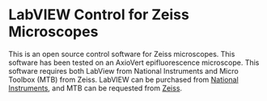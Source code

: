 # LabVIEW Control for Zeiss Microscopes
This is an open source control software for Zeiss microscopes. This software has been tested on an AxioVert epifluorescence microscope. This software requires both LabView from National Instruments and Micro Toolbox (MTB) from Zeiss. LabVIEW can be purchased from [National Instruments](https://www.ni.com/en-us/shop/labview.html), and MTB can be requested from [Zeiss](https://www.zeiss.com/microscopy/us/downloads/micro-toolbox-mtb-.html).
